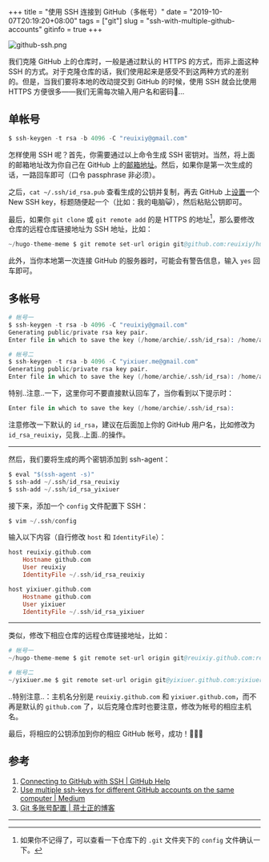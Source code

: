 +++
title = "使用 SSH 连接到 GitHub（多帐号）"
date = "2019-10-07T20:19:20+08:00"
tags = ["git"]
slug = "ssh-with-multiple-github-accounts"
gitinfo = true
+++

![github-ssh.png](/images/github-ssh.png "通过 SSH 克隆仓库")

我们克隆 GitHub 上的仓库时，一般是通过默认的 HTTPS 的方式，而非上面这种 SSH 的方式。对于克隆仓库的话，我们使用起来是感受不到这两种方式的差别的。但是，当我们要将本地的改动提交到 GitHub 的时候，使用 SSH 就会比使用 HTTPS 方便很多——我们无需每次输入用户名和密码🐶...

## 单帐号

```s
$ ssh-keygen -t rsa -b 4096 -C "reuixiy@gmail.com"
```

怎样使用 SSH 呢？首先，你需要通过以上命令生成 SSH 密钥对。当然，将上面的邮箱地址改为你自己在 GitHub 上的[邮箱地址](https://github.com/settings/emails)。然后，如果你是第一次生成的话，一路回车即可（口令 passphrase 非必须）。

之后，`cat ~/.ssh/id_rsa.pub` 查看生成的公钥并复制，再去 GitHub 上[设置](https://github.com/settings/keys)一个 New SSH key，标题随便起一个（比如：我的电脑😺），然后粘贴公钥即可。

最后，如果你 `git clone` 或 `git remote add` 的是 HTTPS 的地址[^1]，那么要修改仓库的远程仓库链接地址为 SSH 地址，比如：

```s
~/hugo-theme-meme $ git remote set-url origin git@github.com:reuixiy/hugo-theme-meme.git
```

此外，当你本地第一次连接 GitHub 的服务器时，可能会有警告信息，输入 `yes` 回车即可。

## 多帐号

```s
# 帐号一
$ ssh-keygen -t rsa -b 4096 -C "reuixiy@gmail.com"
Generating public/private rsa key pair.
Enter file in which to save the key (/home/archie/.ssh/id_rsa): /home/archie/.ssh/id_rsa_reuixiy

# 帐号二
$ ssh-keygen -t rsa -b 4096 -C "yixiuer.me@gmail.com"
Generating public/private rsa key pair.
Enter file in which to save the key (/home/archie/.ssh/id_rsa): /home/archie/.ssh/id_rsa_yixiuer
```

特别..注意..一下，这里你可不要直接默认回车了，当你看到以下提示时：

```s
Enter file in which to save the key (/home/archie/.ssh/id_rsa): 
```

注意修改一下默认的 `id_rsa`，建议在后面加上你的 GitHub 用户名，比如修改为 `id_rsa_reuixiy`，见我..上面..的操作。

---

然后，我们要将生成的两个密钥添加到 ssh-agent：

```s
$ eval "$(ssh-agent -s)"
$ ssh-add ~/.ssh/id_rsa_reuixiy
$ ssh-add ~/.ssh/id_rsa_yixiuer
```

接下来，添加一个 `config` 文件配置下 SSH：

```s
$ vim ~/.ssh/config
```

输入以下内容（自行修改 `host` 和 `IdentityFile`）：

```haskell
host reuixiy.github.com
    Hostname github.com
    User reuixiy
    IdentityFile ~/.ssh/id_rsa_reuixiy

host yixiuer.github.com
    Hostname github.com
    User yixiuer
    IdentityFile ~/.ssh/id_rsa_yixiuer
```

---

类似，修改下相应仓库的远程仓库链接地址，比如：

```s
# 帐号一
~/hugo-theme-meme $ git remote set-url origin git@reuixiy.github.com:reuixiy/hugo-theme-meme.git

# 帐号二
~/yixiuer.me $ git remote set-url origin git@yixiuer.github.com:yixiuer/yixiuer.me.git
```

..特别注意..：主机名分别是 `reuixiy.github.com` 和 `yixiuer.github.com`，而不再是默认的 `github.com` 了，以后克隆仓库时也要注意，修改为帐号的相应主机名。

最后，将相应的公钥添加到你的相应 GitHub 帐号，成功！🎉🎉🍻

## 参考

1. [Connecting to GitHub with SSH | GitHub Help](https://help.github.com/en/articles/connecting-to-github-with-ssh)
2. [Use multiple ssh-keys for different GitHub accounts on the same computer | Medium](https://medium.com/@xiaolishen/use-multiple-ssh-keys-for-different-github-accounts-on-the-same-computer-7d7103ca8693)
3. [Git 多账号配置 | 蒋士正的博客](https://steflerjiang.github.io/2016/12/16/git多账号配置/)

---

[^1]: 如果你不记得了，可以查看一下仓库下的 `.git` 文件夹下的 `config` 文件确认一下。
